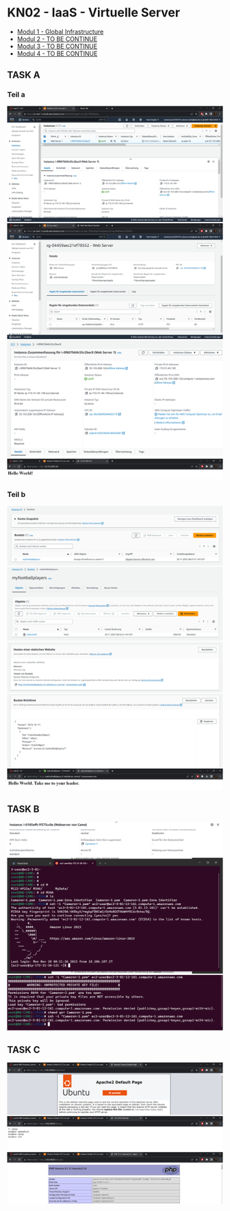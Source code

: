 # KN02 - IaaS - Virtuelle Server

- [Modul 1 - Global Infrastructure](/KN02/Global%20Infrastructure/README.md)
- [Modul 2 - TO BE CONTINUE]()
- [Modul 3 - TO BE CONTINUE]()
- [Modul 4 - TO BE CONTINUE]()


## TASK A

### Teil a
![](/KN02/Content/Teil%20a/Teil1.png)
![](/KN02/Content/Teil%20a/Teil2.png)
![](/KN02/Content/Teil%20a/Details.png)
![](/KN02/Content/Teil%20a/LAbHMLT.png)

### Teil b
![](/KN02/Content/Teil%20b/BucketsList.png)
![](/KN02/Content/Teil%20b/BucketDataList.png)
![](/KN02/Content/Teil%20b/EigenschaftenBucket.png)
![](/KN02/Content/Teil%20b/PolicyJson.png)
![](/KN02/Content/Teil%20b/Html.png)

## TASK B
![](/KN02/Content/Task%20B/SHHKeyList.png)
![](/KN02/Content/Task%20B/SSH1.png)
![](/KN02/Content/Task%20B/SSH2.png)

## TASK C
![](/KN02/Content/Task%20C/Index.png)
![](/KN02/Content/Task%20C/DBPHP.png)
![](/KN02/Content/Task%20C/InfoPHP.png)